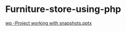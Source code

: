 # Furniture-store-using-php
[wp -Project working with snapshots.pptx](https://github.com/Simran-Mallar/Furniture-store-using-php/files/9386491/wp.-Project.working.with.snapshots.pptx)
